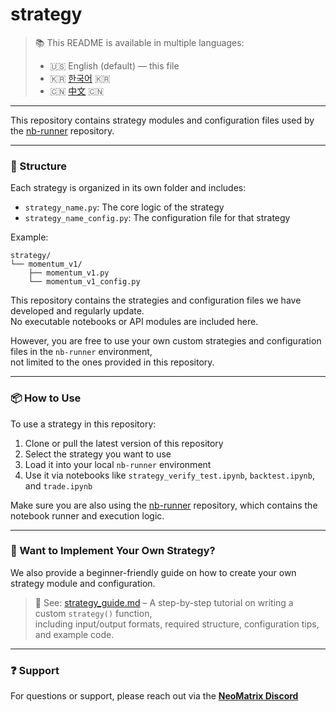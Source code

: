 # strategy

> 📚 This README is available in multiple languages:  
> - 🇺🇸 English (default) — this file  
> - 🇰🇷 [한국어](./README_KOR.md) 🇰🇷  
> - 🇨🇳 [中文](./README_CHN.md) 🇨🇳  
---
This repository contains strategy modules and configuration files used by the [nb-runner](https://github.com/NeoMatrixAI/nb-runner) repository.

---

### 📁 Structure

Each strategy is organized in its own folder and includes:
- `strategy_name.py`: The core logic of the strategy
- `strategy_name_config.py`: The configuration file for that strategy

Example:

```
strategy/
└── momentum_v1/
    ├── momentum_v1.py
    └── momentum_v1_config.py
```

This repository contains the strategies and configuration files we have developed and regularly update.  
No executable notebooks or API modules are included here.

However, you are free to use your own custom strategies and configuration files in the `nb-runner` environment,  
not limited to the ones provided in this repository.

---

### 📦 How to Use

To use a strategy in this repository:
1. Clone or pull the latest version of this repository
2. Select the strategy you want to use
3. Load it into your local `nb-runner` environment
4. Use it via notebooks like `strategy_verify_test.ipynb`, `backtest.ipynb`, and `trade.ipynb`

Make sure you are also using the [nb-runner](https://github.com/NeoMatrixAI/nb-runner) repository, which contains the notebook runner and execution logic.

---

### 🧩 Want to Implement Your Own Strategy?

We also provide a beginner-friendly guide on how to create your own strategy module and configuration.

> 📘 See: [strategy_guide.md](./strategy/README.md) – A step-by-step tutorial on writing a custom `strategy()` function,  
> including input/output formats, required structure, configuration tips, and example code.

---

### ❓ Support

For questions or support, please reach out via the [**NeoMatrix Discord**](https://discord.gg/n6tMdrse)
